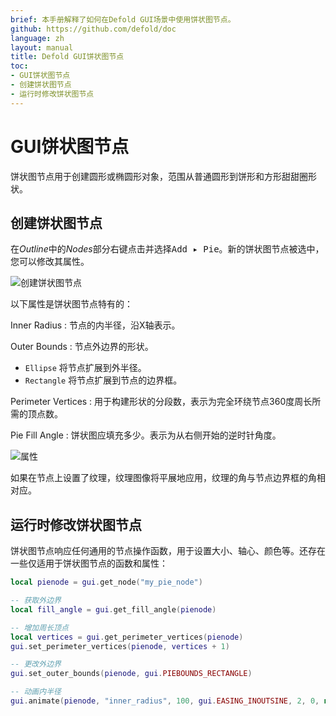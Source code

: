 ```yaml
---
brief: 本手册解释了如何在Defold GUI场景中使用饼状图节点。
github: https://github.com/defold/doc
language: zh
layout: manual
title: Defold GUI饼状图节点
toc:
- GUI饼状图节点
- 创建饼状图节点
- 运行时修改饼状图节点
---
```


# GUI饼状图节点

饼状图节点用于创建圆形或椭圆形对象，范围从普通圆形到饼形和方形甜甜圈形状。

## 创建饼状图节点

在*Outline*中的*Nodes*部分<kbd>右键点击</kbd>并选择<kbd>Add ▸ Pie</kbd>。新的饼状图节点被选中，您可以修改其属性。

![创建饼状图节点](/manuals/images/gui-pie/create.png)

以下属性是饼状图节点特有的：

Inner Radius
: 节点的内半径，沿X轴表示。

Outer Bounds
: 节点外边界的形状。

  - `Ellipse` 将节点扩展到外半径。
  - `Rectangle` 将节点扩展到节点的边界框。

Perimeter Vertices
: 用于构建形状的分段数，表示为完全环绕节点360度周长所需的顶点数。

Pie Fill Angle
: 饼状图应填充多少。表示为从右侧开始的逆时针角度。

![属性](/manuals/images/gui-pie/properties.png)

如果在节点上设置了纹理，纹理图像将平展地应用，纹理的角与节点边界框的角相对应。

## 运行时修改饼状图节点

饼状图节点响应任何通用的节点操作函数，用于设置大小、轴心、颜色等。还存在一些仅适用于饼状图节点的函数和属性：

```lua
local pienode = gui.get_node("my_pie_node")

-- 获取外边界
local fill_angle = gui.get_fill_angle(pienode)

-- 增加周长顶点
local vertices = gui.get_perimeter_vertices(pienode)
gui.set_perimeter_vertices(pienode, vertices + 1)

-- 更改外边界
gui.set_outer_bounds(pienode, gui.PIEBOUNDS_RECTANGLE)

-- 动画内半径
gui.animate(pienode, "inner_radius", 100, gui.EASING_INOUTSINE, 2, 0, nil, gui.PLAYBACK_LOOP_PINGPONG)
```